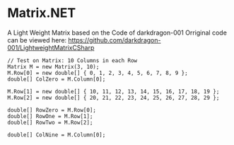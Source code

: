 # Matrix.NET
A Light Weight Matrix based on the Code of darkdragon-001 
Orriginal code can be viewed here: https://github.com/darkdragon-001/LightweightMatrixCSharp

    // Test on Matrix: 10 Columns in each Row
    Matrix M = new Matrix(3, 10);
    M.Row[0] = new double[] { 0, 1, 2, 3, 4, 5, 6, 7, 8, 9 };
    double[] ColZero = M.Column[0];
            
    M.Row[1] = new double[] { 10, 11, 12, 13, 14, 15, 16, 17, 18, 19 };
    M.Row[2] = new double[] { 20, 21, 22, 23, 24, 25, 26, 27, 28, 29 };
            
    double[] RowZero = M.Row[0];
    double[] RowOne = M.Row[1];
    double[] RowTwo = M.Row[2];

    double[] ColNine = M.Column[0];
